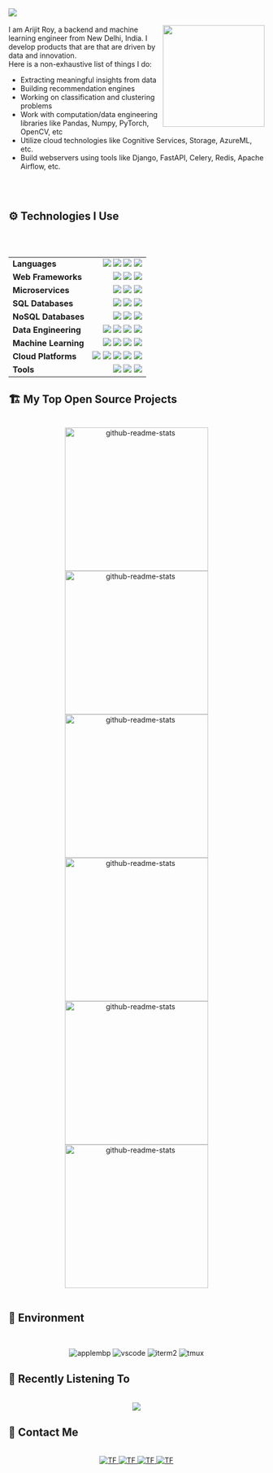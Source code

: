 <img src="https://res.cloudinary.com/daimnidk6/image/upload/v1671628072/github-assets/banner_qyec5z.png">

<br>
<br>

<img src="https://res.cloudinary.com/daimnidk6/image/upload/v1671628072/github-assets/me-moji_h0xgbp.png" width="200" align="right">
I am Arijit Roy, a backend and machine learning engineer from New Delhi, India. I develop products that are that are driven by data and innovation.

<br>
Here is a non-exhaustive list of things I do:
<ul>
    <li> Extracting meaningful insights from data</li>
    <li> Building recommendation engines</li>
    <li> Working on classification and clustering problems</li>
    <li> Work with computation/data engineering libraries like Pandas, Numpy, PyTorch, OpenCV, etc</li>
    <li> Utilize cloud technologies like Cognitive Services, Storage, AzureML, etc.</li>
    <li> Build webservers using tools like Django, FastAPI, Celery, Redis, Apache Airflow, etc.</li>
</ul>
<br>
<br>
<summary><h2>⚙️ Technologies I Use</h2></summary>


<br>
<br>
<div align="center">
<table style="border: none">
    <tr style="border: none">
        <td style="border: none"> <b>Languages</b> </td>
        <td align="right">
            <img src="https://img.shields.io/badge/Python-informational?style=flat&logo=python&logoColor=white&color=000000&labelColor=000000">
            <img src="https://img.shields.io/badge/C++-informational?style=flat&logo=c%2b%2b&logoColor=black&color=fff&labelColor=fff">
            <img src="https://img.shields.io/badge/C-informational?style=flat&logo=c&logoColor=white&color=000&labelColor=000000">
            <img src="https://img.shields.io/badge/Bash-informational?style=flat&logo=gnu-bash&logoColor=black&color=fff&labelColor=fff">
        </td>
    </tr>
    <tr>
        <td> <b>Web Frameworks</b> </td>
        <td align="right">
            <img src="https://img.shields.io/badge/FastAPI-informational?style=flat&logo=FastAPI&logoColor=white&color=000&labelColor=000000">
            <img src="https://img.shields.io/badge/Flask-informational?style=flat&logo=flask&logoColor=black&color=fff&labelColor=fff">
            <img src="https://img.shields.io/badge/django-informational?style=flat&logo=django&logoColor=white&color=000&labelColor=000000">
        </td>
    </tr>
    <tr>
        <td> <b>Microservices</b> </td>
        <td align="right">
            <img src="https://img.shields.io/badge/Celery-informational?style=flat&logo=celery&logoColor=white&color=000&labelColor=000000">
            <img src="https://img.shields.io/badge/RabbitMQ-informational?style=flat&logo=rabbitmq&logoColor=black&color=fff&labelColor=fff">
            <img src="https://img.shields.io/badge/Kafka-informational?style=flat&logo=apache-kafka&logoColor=white&color=000&labelColor=000000">
        </td>
    </tr>
    <tr>
        <td> <b>SQL Databases</b> </td>
        <td align="right">
            <img src="https://img.shields.io/badge/PostgreSQL-informational?style=flat&logo=postgresql&logoColor=white&color=000&labelColor=000000">
            <img src="https://img.shields.io/badge/MySQL-informational?style=flat&logo=mysql&logoColor=black&color=fff&labelColor=fff">
            <img src="https://img.shields.io/badge/SQLite-informational?style=flat&logo=sqlite&logoColor=white&color=000&labelColor=000000">
        </td>
    </tr>
    <tr>
        <td> <b>NoSQL Databases</b> </td>
        <td align="right">
            <img src="https://img.shields.io/badge/MongoDB-informational?style=flat&logo=mongodb&logoColor=white&color=000&labelColor=000000">
            <img src="https://img.shields.io/badge/Redis-informational?style=flat&logo=redis&logoColor=black&color=fff&labelColor=fff">
            <img src="https://img.shields.io/badge/Elasticsearch-informational?style=flat&logo=elasticsearch&logoColor=white&color=000&labelColor=000000">
        </td>
    </tr>
    <tr>
        <td> <b>Data Engineering</b> </td>
        <td align="right">
            <img src="https://img.shields.io/badge/Pandas-informational?style=flat&logo=pandas&logoColor=white&color=000&labelColor=000000">
            <img src="https://img.shields.io/badge/NumPy-informational?style=flat&logo=numpy&logoColor=black&color=fff&labelColor=fff">
            <img src="https://img.shields.io/badge/Apache%20Airflow-informational?style=flat&logo=apache-airflow&logoColor=white&color=000&labelColor=000000">
            <img src="https://img.shields.io/badge/SciPy-informational?style=flat&logo=scipy&logoColor=black&color=fff&labelColor=fff">
        </td>
    </tr>
    <tr>
        <td> <b>Machine Learning</b> </td>
        <td align="right">
            <img src="https://img.shields.io/badge/SciKitLearn-informational?style=flat&logo=scikit-learn&logoColor=white&color=000&labelColor=000000">
            <img src="https://img.shields.io/badge/TensorFlow-informational?style=flat&logo=tensorflow&logoColor=black&color=fff&labelColor=fff">
            <img src="https://img.shields.io/badge/Keras-informational?style=flat&logo=keras&logoColor=white&color=000&labelColor=000000">
            <img src="https://img.shields.io/badge/PyTorch-informational?style=flat&logo=pytorch&logoColor=black&color=fff&labelColor=fff">
        </td>
    </tr>
    <tr>
        <td> <b>Cloud Platforms</b> </td>
        <td align="right">
            <img src="https://img.shields.io/badge/Azure-informational?style=flat&logo=microsoft-azure&logoColor=white&color=000&labelColor=000000">
            <img src="https://img.shields.io/badge/Google%20Cloud-informational?style=flat&logo=google-cloud&logoColor=black&color=fff&labelColor=fff">
            <img src="https://img.shields.io/badge/AWS-informational?style=flat&logo=amazon-aws&logoColor=white&color=000&labelColor=000">
            <img src="https://img.shields.io/badge/Heroku-informational?style=flat&logo=heroku&logoColor=black&color=fff&labelColor=fff">
            <img src="https://img.shields.io/badge/Vercel-informational?style=flat&logo=vercel&logoColor=white&color=000&labelColor=000000">
        </td>
    </tr>
    <tr>
        <td> <b>Tools</b> </td>
        <td align="right">
            <img src="https://img.shields.io/badge/Docker-informational?style=flat&logo=docker&logoColor=white&color=000&labelColor=000000">
            <img src="https://img.shields.io/badge/git-informational?style=flat&logo=git&logoColor=black&color=fff&labelColor=fff">
            <img src="https://img.shields.io/badge/Postman-informational?style=flat&logo=postman&logoColor=white&color=000&labelColor=000000">
        </td>
    </tr>
</table>
</div>


<summary><h2>🏗️ My Top Open Source Projects</h2></summary>
<br>
<div align="center">
<a href="https://github.com/rezonance-india/engine-api"><img width="282" src="https://denvercoder1-github-readme-stats.vercel.app/api/pin/?username=rezonance-india&repo=engine-api&theme=graywhite&hide_border=true&show_icons=true" alt="github-readme-stats"></a>
<a href="https://github.com/radioactive11/rezonance"><img width="282" src="https://denvercoder1-github-readme-stats.vercel.app/api/pin/?username=radioactive11&repo=rezonance&theme=graywhite&hide_border=true&show_icons=true" alt="github-readme-stats"></a>
<a href="https://github.com/radioactive11/alpr-india"><img width="282" src="https://denvercoder1-github-readme-stats.vercel.app/api/pin/?username=radioactive11&repo=alpr-india&theme=graywhite&hide_border=true&show_icons=true" alt="github-readme-stats"></a>
<a href="https://github.com/radioactive11/apple-music-readme"><img width="282" src="https://denvercoder1-github-readme-stats.vercel.app/api/pin/?username=radioactive11&repo=apple-music-readme&theme=graywhite&hide_border=true&show_icons=true" alt="github-readme-stats"></a>
<a href="https://github.com/radioactive11/the-lyrics-api"><img width="282" src="https://denvercoder1-github-readme-stats.vercel.app/api/pin/?username=radioactive11&repo=the-lyrics-api&theme=graywhite&hide_border=true&show_icons=true" alt="github-readme-stats"></a>
<a href="https://github.com/radioactive11/diode"><img width="282" src="https://denvercoder1-github-readme-stats.vercel.app/api/pin/?username=radioactive11&repo=diode&theme=graywhite&hide_border=true&show_icons=true" alt="github-readme-stats"></a>
</div>

<br>

<summary><h2>🏡 Environment</h2></summary>
<br>
<div align="center">

![applembp] ![vscode] ![iterm2] ![tmux]

</div>

<summary><h2> Recently Listening To</h2></summary>

<div align="center">
<br>
<a href="https://github.com/radioactive11/apple-music-readme/" target="_blank">
<img src="https://apple-music-readme.vercel.app/?" align="center">
</a>
</div>


<summary><h2>👻 Contact Me</h2></summary>


<div align="center">
<br>
 <a href="https://t.me/radioactive11" target="_blank">
 <img alt="TF" src="https://img.shields.io/badge/Telegram-informational?style=flat&logo=telegram&logoColor=black&color=000000&labelColor=fff"/>
 </a>
 <a href="https://www.instagram.com/this_is_radioactive11/" target="_blank">
 <img alt="TF" src="https://img.shields.io/badge/Instagram-informational?style=flat&logo=instagram&logoColor=white&color=fff&labelColor=000"/>
 </a> 
 <a href="mailto:roy.arijit@icloud.com" target="_blank">
 <img alt="TF" src="https://img.shields.io/badge/Email-informational?style=flat&logo=apple&logoColor=black&color=000000&labelColor=fff"/>
 </a>
 <a href="https://linkedin.com/in/arijitroy11" target="_blank">
 <img alt="TF" src="https://img.shields.io/badge/LinkedIn-informational?style=flat&logo=linkedin&logoColor=white&color=fff&labelColor=000"/>
</div>


<!-- Logo Marocs -->

<!-- Languages -->
[python]: https://img.shields.io/badge/Python-informational?style=flat&logo=python&logoColor=white&color=000000&labelColor=000000"
[cpp]: https://img.shields.io/badge/C++-informational?style=flat&logo=c%2b%2b&logoColor=black&color=fff&labelColor=000000"
[c]: https://img.shields.io/badge/C-informational?style=flat&logo=c&logoColor=white&color=000&labelColor=000000"
[bash]: https://img.shields.io/badge/Bash-informational?style=flat&logo=gnu-bash&logoColor=black&color=fff&labelColor=000000"
[swift]: https://img.shields.io/badge/Swift-informational?style=flat&logo=swift&logoColor=white&color=000&labelColor=000000"

<!-- Web Frameworks -->
[fastapi]: https://img.shields.io/badge/FastAPI-informational?style=flat&logo=FastAPI&logoColor=white&color=000&labelColor=000000"
[flask]: https://img.shields.io/badge/Flask-informational?style=flat&logo=flask&logoColor=black&color=fff&labelColor=000000"
[django]: https://img.shields.io/badge/django-informational?style=flat&logo=django&logoColor=white&color=000&labelColor=000000"
[socketio]: https://img.shields.io/badge/Socket%2eIO-informational?style=flat&logo=socket%2eio&logoColor=black&color=fff&labelColor=000000"

<!-- Microservices -->
[celery]: https://img.shields.io/badge/Celery-informational?style=flat&logo=celery&logoColor=white&color=000&labelColor=000000"
[rabbitmq]: https://img.shields.io/badge/RabbitMQ-informational?style=flat&logo=rabbitmq&logoColor=black&color=fff&labelColor=000000"
[kafka]: https://img.shields.io/badge/Kafka-informational?style=flat&logo=apache-kafka&logoColor=white&color=000&labelColor=000000"

<!-- SQL Databases -->
[postgres]: https://img.shields.io/badge/PostgreSQL-informational?style=flat&logo=postgresql&logoColor=white&color=000&labelColor=000000"
[mysql]: https://img.shields.io/badge/MySQL-informational?style=flat&logo=mysql&logoColor=black&color=fff&labelColor=000000"
[sqlite]: https://img.shields.io/badge/SQLite-informational?style=flat&logo=sqlite&logoColor=white&color=000&labelColor=000000"

<!-- NoSQL Databases -->
[mongodb]: https://img.shields.io/badge/MongoDB-informational?style=flat&logo=mongodb&logoColor=white&color=000&labelColor=000000"
[redis]: https://img.shields.io/badge/Redis-informational?style=flat&logo=redis&logoColor=black&color=fff&labelColor=000000"
[elastic]:  https://img.shields.io/badge/Elasticsearch-informational?style=flat&logo=elasticsearch&logoColor=white&color=000&labelColor=000000"

<!-- Data Engineering -->
[pandas]: https://img.shields.io/badge/Pandas-informational?style=flat&logo=pandas&logoColor=white&color=000&labelColor=000000"
[numpy]: https://img.shields.io/badge/NumPy-informational?style=flat&logo=numpy&logoColor=black&color=fff&labelColor=000000"
[airflow]:  https://img.shields.io/badge/Apache%20Airflow-informational?style=flat&logo=apache-airflow&logoColor=white&color=000&labelColor=000000"
[scipy]: https://img.shields.io/badge/SciPy-informational?style=flat&logo=scipy&logoColor=black&color=fff&labelColor=000000"

<!-- ML -->
[sklearn]: https://img.shields.io/badge/SciKitLearn-informational?style=flat&logo=scikit-learn&logoColor=white&color=000&labelColor=000000"
[tf]: https://img.shields.io/badge/TensorFlow-informational?style=flat&logo=tensorflow&logoColor=black&color=fff&labelColor=000000"
[keras]: https://img.shields.io/badge/Keras-informational?style=flat&logo=keras&logoColor=white&color=000&labelColor=000000"
[pytorch]: https://img.shields.io/badge/PyTorch-informational?style=flat&logo=pytorch&logoColor=black&color=fff&labelColor=000000"

<!-- Cloud -->
[azure]: https://img.shields.io/badge/Azure-informational?style=flat&logo=microsoft-azure&logoColor=white&color=000&labelColor=000000"
[aws]: https://img.shields.io/badge/Google%20Cloud-informational?style=flat&logo=google-cloud&logoColor=black&color=fff&labelColor=000000"
[gcp]: https://img.shields.io/badge/Keras-informational?style=flat&logo=keras&logoColor=white&color=000&labelColor=000000"
[heroku]: https://img.shields.io/badge/Heroku-informational?style=flat&logo=heroku&logoColor=black&color=fff&labelColor=000000"
[vercel]: https://img.shields.io/badge/Vercel-informational?style=flat&logo=vercel&logoColor=white&color=000&labelColor=000000"

<!-- Tools -->
[docker]: https://img.shields.io/badge/Docker-informational?style=flat&logo=docker&logoColor=white&color=000&labelColor=000000"
[git]: https://img.shields.io/badge/git-informational?style=flat&logo=git&logoColor=black&color=fff&labelColor=000000"
[postman]: https://img.shields.io/badge/Postman-informational?style=flat&logo=postman&logoColor=white&color=000&labelColor=000000"

<!-- enviroment -->
[applembp]: https://img.shields.io/badge/MacBook%20Pro-informational?style=flat&logo=apple&logoColor=white&color=000&labelColor=000000"
[vscode]: https://img.shields.io/badge/VS%20Code-informational?style=flat&logo=visual-studio-code&logoColor=white&color=000&labelColor=000000"
[iterm2]: https://img.shields.io/badge/iTerm2-informational?style=flat&logo=iterm2&logoColor=white&color=000&labelColor=000000"
[tmux]: https://img.shields.io/badge/tmux-informational?style=flat&logo=tmux&logoColor=white&color=000&labelColor=000000"
[tmux]: https://img.shields.io/badge/tmux-informational?style=flat&logo=tmux&logoColor=white&color=000&labelColor=000000"
